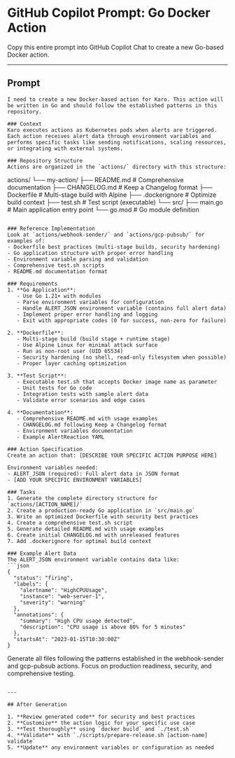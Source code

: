 # GitHub Copilot Prompt: Go Docker Action

Copy this entire prompt into GitHub Copilot Chat to create a new Go-based Docker action.

---

## Prompt

```
I need to create a new Docker-based action for Karo. This action will be written in Go and should follow the established patterns in this repository.

### Context
Karo executes actions as Kubernetes pods when alerts are triggered. Each action receives alert data through environment variables and performs specific tasks like sending notifications, scaling resources, or integrating with external systems.

### Repository Structure
Actions are organized in the `actions/` directory with this structure:
```
actions/
└── my-action/
    ├── README.md          # Comprehensive documentation
    ├── CHANGELOG.md       # Keep a Changelog format
    ├── Dockerfile         # Multi-stage build with Alpine
    ├── .dockerignore      # Optimize build context
    ├── test.sh           # Test script (executable)
    └── src/
        ├── main.go        # Main application entry point
        └── go.mod         # Go module definition
```

### Reference Implementation
Look at `actions/webhook-sender/` and `actions/gcp-pubsub/` for examples of:
- Dockerfile best practices (multi-stage builds, security hardening)
- Go application structure with proper error handling
- Environment variable parsing and validation
- Comprehensive test.sh scripts
- README.md documentation format

### Requirements
1. **Go Application**:
   - Use Go 1.21+ with modules
   - Parse environment variables for configuration
   - Handle ALERT_JSON environment variable (contains full alert data)
   - Implement proper error handling and logging
   - Exit with appropriate codes (0 for success, non-zero for failure)

2. **Dockerfile**:
   - Multi-stage build (build stage + runtime stage)
   - Use Alpine Linux for minimal attack surface
   - Run as non-root user (UID 65534)
   - Security hardening (no shell, read-only filesystem when possible)
   - Proper layer caching optimization

3. **Test Script**:
   - Executable test.sh that accepts Docker image name as parameter
   - Unit tests for Go code
   - Integration tests with sample alert data
   - Validate error scenarios and edge cases

4. **Documentation**:
   - Comprehensive README.md with usage examples
   - CHANGELOG.md following Keep a Changelog format
   - Environment variables documentation
   - Example AlertReaction YAML

### Action Specification
Create an action that: [DESCRIBE YOUR SPECIFIC ACTION PURPOSE HERE]

Environment variables needed:
- ALERT_JSON (required): Full alert data in JSON format
- [ADD YOUR SPECIFIC ENVIRONMENT VARIABLES]

### Tasks
1. Generate the complete directory structure for `actions/[ACTION_NAME]/`
2. Create a production-ready Go application in `src/main.go`
3. Write an optimized Dockerfile with security best practices
4. Create a comprehensive test.sh script
5. Generate detailed README.md with usage examples
6. Create initial CHANGELOG.md with unreleased features
7. Add .dockerignore for optimal build context

### Example Alert Data
The ALERT_JSON environment variable contains data like:
```json
{
  "status": "firing",
  "labels": {
    "alertname": "HighCPUUsage",
    "instance": "web-server-1",
    "severity": "warning"
  },
  "annotations": {
    "summary": "High CPU usage detected",
    "description": "CPU usage is above 80% for 5 minutes"
  },
  "startsAt": "2023-01-15T10:30:00Z"
}
```

Generate all files following the patterns established in the webhook-sender and gcp-pubsub actions. Focus on production readiness, security, and comprehensive testing.
```

---

## After Generation

1. **Review generated code** for security and best practices
2. **Customize** the action logic for your specific use case
3. **Test thoroughly** using `docker build` and `./test.sh`
4. **Validate** with `./scripts/prepare-release.sh [action-name] validate`
5. **Update** any environment variables or configuration as needed